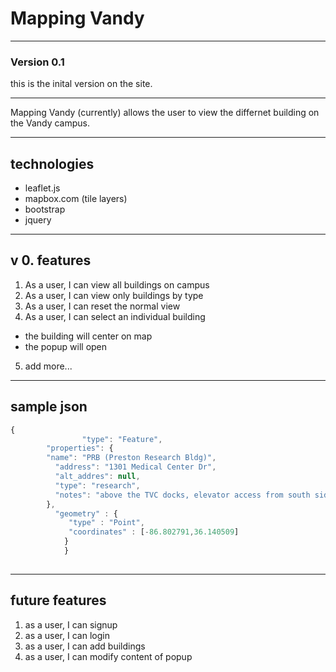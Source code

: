 # Mapping Vandy
---
### Version 0.1
this is the inital version on the site. 

---
Mapping Vandy (currently) allows the user to  view the differnet building on the Vandy campus. 


---
## technologies
* leaflet.js
* mapbox.com (tile layers)
* bootstrap
* jquery

---
## v 0. features
1. As a user, I can view all buildings on campus
2. As a user, I can view only buildings by type
3. As a user, I can reset the normal view
4. As a user, I can select an individual building
* the building will center on map
* the popup will open
5. add more...

---

## sample json 

```javascript
{
                "type": "Feature",
        "properties": {
        "name": "PRB (Preston Research Bldg)",
          "address": "1301 Medical Center Dr", 
          "alt_addres": null, 
          "type": "research", 
          "notes": "above the TVC docks, elevator access from south side of dock."
        },
          "geometry" : {
             "type" : "Point", 
             "coordinates" : [-86.802791,36.140509]
            }
            }
            
```

---
## future features

1. as a user, I can signup
2. as a user, I can login
3. as a user, I can add buildings
4. as a user, I can modify content of popup
